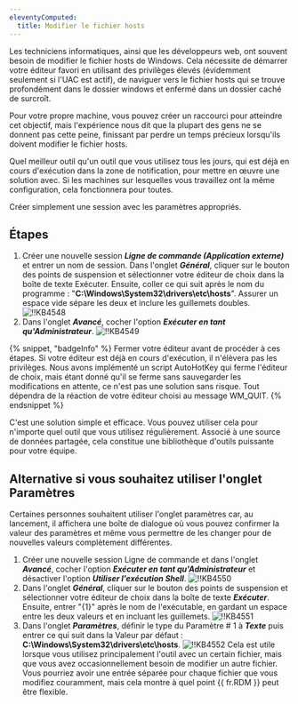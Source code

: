 ```yaml
---
eleventyComputed:
  title: Modifier le fichier hosts
---
```

Les techniciens informatiques, ainsi que les développeurs web, ont souvent besoin de modifier le fichier hosts de Windows. Cela nécessite de démarrer votre éditeur favori en utilisant des privilèges élevés (évidemment seulement si l'UAC est actif), de naviguer vers le fichier hosts qui se trouve profondément dans le dossier windows et enfermé dans un dossier caché de surcroît.

Pour votre propre machine, vous pouvez créer un raccourci pour atteindre cet objectif, mais l'expérience nous dit que la plupart des gens ne se donnent pas cette peine, finissant par perdre un temps précieux lorsqu'ils doivent modifier le fichier hosts.

Quel meilleur outil qu'un outil que vous utilisez tous les jours, qui est déjà en cours d'exécution dans la zone de notification, pour mettre en œuvre une solution avec. Si les machines sur lesquelles vous travaillez ont la même configuration, cela fonctionnera pour toutes.

Créer simplement une session avec les paramètres appropriés.

## Étapes

1. Créer une nouvelle session ***Ligne de commande (Application externe)*** et entrer un nom de session. Dans l'onglet ***Général***, cliquer sur le bouton des points de suspension et sélectionner votre éditeur de choix dans la boîte de texte Exécuter. Ensuite, coller ce qui suit après le nom du programme : "**C:\Windows\System32\drivers\etc\hosts**". Assurer un espace vide sépare les deux et inclure les guillemets doubles.
![!!KB4548](https://cdnweb.devolutions.net/docs/docs_en_kb_KB4548.png)
1. Dans l'onglet ***Avancé***, cocher l'option ***Exécuter en tant qu'Administrateur***.
![!!KB4549](https://cdnweb.devolutions.net/docs/docs_en_kb_KB4549.png)

{% snippet, "badgeInfo" %}
Fermer votre éditeur avant de procéder à ces étapes. Si votre éditeur est déjà en cours d'exécution, il n'élèvera pas les privilèges. Nous avons implémenté un script AutoHotKey qui ferme l'éditeur de choix, mais étant donné qu'il se ferme sans sauvegarder les modifications en attente, ce n'est pas une solution sans risque. Tout dépendra de la réaction de votre éditeur choisi au message WM_QUIT.
{% endsnippet %}

C'est une solution simple et efficace. Vous pouvez utiliser cela pour n'importe quel outil que vous utilisez régulièrement. Associé à une source de données partagée, cela constitue une bibliothèque d'outils puissante pour votre équipe.

## Alternative si vous souhaitez utiliser l'onglet Paramètres

Certaines personnes souhaitent utiliser l'onglet paramètres car, au lancement, il affichera une boîte de dialogue où vous pouvez confirmer la valeur des paramètres et même vous permettre de les changer pour de nouvelles valeurs complètement différentes.

1. Créer une nouvelle session Ligne de commande et dans l'onglet ***Avancé***, cocher l'option ***Exécuter en tant qu'Administrateur*** et désactiver l'option ***Utiliser l'exécution Shell***.
![!!KB4550](https://cdnweb.devolutions.net/docs/docs_en_kb_KB4550.png)
1. Dans l'onglet ***Général***, cliquer sur le bouton des points de suspension et sélectionner votre éditeur de choix dans la boîte de texte ***Exécuter***. Ensuite, entrer "{1}" après le nom de l'exécutable, en gardant un espace entre les deux valeurs et en incluant les guillemets.
![!!KB4551](https://cdnweb.devolutions.net/docs/docs_en_kb_KB4551.png)
1. Dans l'onglet ***Paramètres***, définir le type du Paramètre # 1 à ***Texte*** puis entrer ce qui suit dans la Valeur par défaut : **C:\Windows\System32\drivers\etc\hosts**.
![!!KB4552](https://cdnweb.devolutions.net/docs/docs_en_kb_KB4552.png)
Cela est utile lorsque vous utilisez principalement l'outil avec un certain fichier, mais que vous avez occasionnellement besoin de modifier un autre fichier. Vous pourriez avoir une entrée séparée pour chaque fichier que vous modifiez couramment, mais cela montre à quel point {{ fr.RDM }} peut être flexible.
